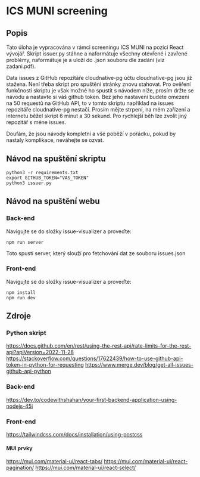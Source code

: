 # ICS MUNI screening

## Popis

Tato úloha je vypracována v rámci screeningu ICS MUNI na pozici React vývojář.
Skript issuer.py stáhne a naformátuje všechny otevřené i zavřené problémy, naformátuje je a uloží do .json souboru dle zadání (viz zadani.pdf).

Data issues z GitHub repozitáře cloudnative-pg účtu cloudnative-pg jsou již stažena. Není třeba skript pro spuštění stránky znovu stahovat.
Pro ověření funkčnosti skriptu je však možné ho spustit s návodem níže, prosím držte se návodu a nastavte si váš github token. 
Bez jeho nastavení budete omezeni na 50 requestů na GitHub API, to v tomto skriptu například na issues repozitáře cloudnative-pg nestačí.
Prosím mějte strpení, na mém zařízení a internetu běžel skript 6 minut a 30 sekund. Pro rychlejší běh lze zvolit jiný repozitář s méne issues. 

Doufám, že jsou návody kompletní a vše poběží v pořádku, pokud by nastaly komplikace, neváhejte se ozvat. 

## Návod na spuštění skriptu

```
python3 -r requirements.txt
export GITHUB_TOKEN="VAS_TOKEN"
python3 issuer.py
```

## Návod na spuštění webu

### Back-end

Navigujte se do složky issue-visualizer a proveďte:
```
npm run server
```
Toto spustí server, který slouží pro fetchování dat ze souboru issues.json  

### Front-end

Navigujte se do složky issue-visualizer a proveďte:

```
npm install
npm run dev
```


## Zdroje
### Python skript
https://docs.github.com/en/rest/using-the-rest-api/rate-limits-for-the-rest-api?apiVersion=2022-11-28
https://stackoverflow.com/questions/17622439/how-to-use-github-api-token-in-python-for-requesting
https://www.merge.dev/blog/get-all-issues-github-api-python

### Back-end
https://dev.to/codewithshahan/your-first-backend-application-using-nodejs-45i

### Front-end
https://tailwindcss.com/docs/installation/using-postcss

#### MUI prvky
https://mui.com/material-ui/react-tabs/
https://mui.com/material-ui/react-pagination/
https://mui.com/material-ui/react-select/